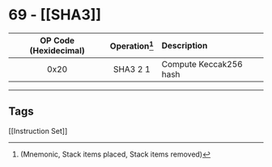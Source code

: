 # 69 - [[SHA3]]


| OP Code (Hexidecimal) | Operation[^1]  | Description            |
|:---------------------:|:-------------:|:---------------------- |
|         0x20          |   SHA3 2 1    | Compute Keccak256 hash |
 
 ---
## Tags
[[Instruction Set]]

[^1]: (Mnemonic, Stack items placed, Stack items removed)

